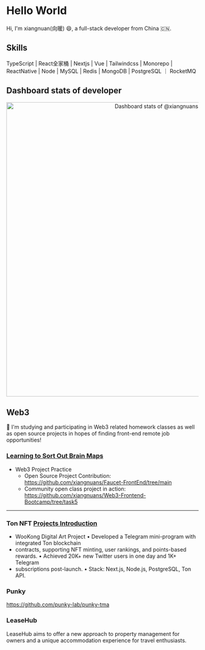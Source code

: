 # Hello World
 
Hi, I'm xiangnuan(向暖) 😄, a full-stack developer from China 🇨🇳.

## Skills

TypeScript | React全家桶 | Nextjs | Vue | Tailwindcss | Monorepo | ReactNative | Node | MySQL | Redis | MongoDB | PostgreSQL ｜ RocketMQ


## Dashboard stats of developer

<a href="https://next.ossinsight.io/widgets/official/compose-user-dashboard-stats?user_id=24558814" target="_blank" style="display: block" align="center">
  <picture>
    <source media="(prefers-color-scheme: dark)" srcset="https://next.ossinsight.io/widgets/official/compose-user-dashboard-stats/thumbnail.png?user_id=24558814&image_size=auto&color_scheme=dark" width="771" height="auto">
    <img alt="Dashboard stats of @xiangnuans" src="https://next.ossinsight.io/widgets/official/compose-user-dashboard-stats/thumbnail.png?user_id=24558814&image_size=auto&color_scheme=light" width="771" height="auto">
  </picture>
</a>

<!-- Made with [OSS Insight](https://ossinsight.io/) -->

## Web3
🚀 I'm studying and participating in Web3 related homework classes as well as open source projects in hopes of finding front-end remote job opportunities!
 
### [Learning to Sort Out Brain Maps](https://xiangnuans.github.io/blog/web3/)
- Web3 Project Practice
  - Open Source Project Contribution: https://github.com/xiangnuans/Faucet-FrontEnd/tree/main
  - Community open class project in action: https://github.com/xiangnuans/Web3-Frontend-Bootcamp/tree/task5

 ---
 
 ### Ton NFT [Projects Introduction](https://xiangnuans.github.io/xiangnuans/projects/ton-nft)

- WooKong Digital Art Project • Developed a Telegram mini-program with integrated Ton blockchain
- contracts, supporting NFT minting, user rankings, and points-based rewards. • Achieved 20K+ new Twitter users in one day and 1K+ Telegram
- subscriptions post-launch. • Stack: Next.js, Node.js, PostgreSQL, Ton API.

### Punky
https://github.com/punky-lab/punky-tma

### LeaseHub
LeaseHub aims to offer a new approach to property management for owners and a unique accommodation experience for travel enthusiasts.
